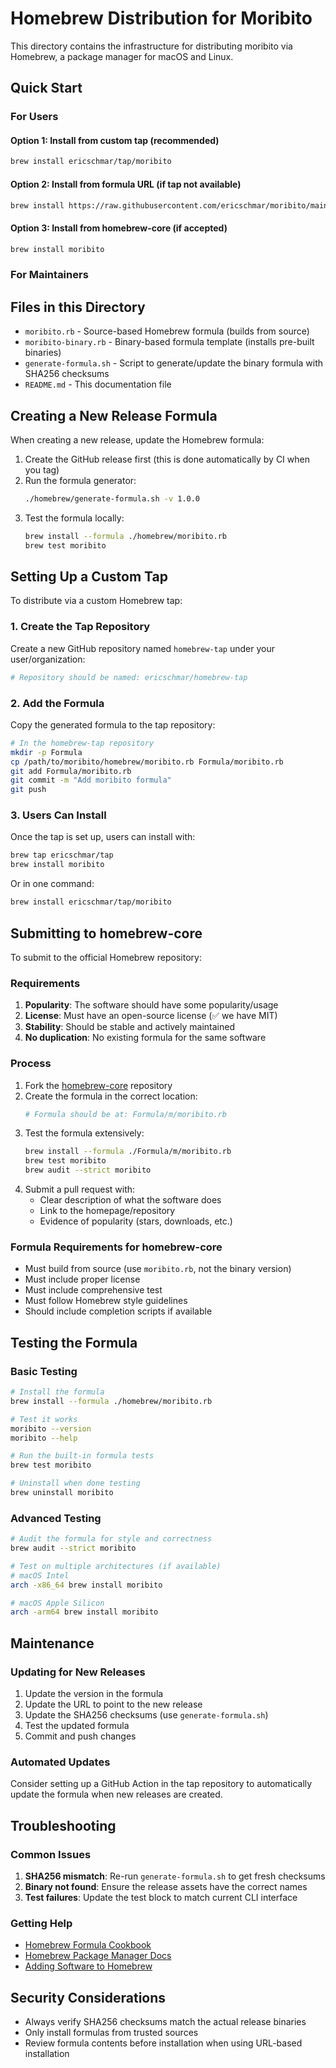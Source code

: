# Homebrew Distribution for Moribito

This directory contains the infrastructure for distributing moribito via Homebrew, a package manager for macOS and Linux.

## Quick Start

### For Users

#### Option 1: Install from custom tap (recommended)
```bash
brew install ericschmar/tap/moribito
```

#### Option 2: Install from formula URL (if tap not available)
```bash
brew install https://raw.githubusercontent.com/ericschmar/moribito/main/homebrew/moribito.rb
```

#### Option 3: Install from homebrew-core (if accepted)
```bash
brew install moribito
```

### For Maintainers

## Files in this Directory

- `moribito.rb` - Source-based Homebrew formula (builds from source)
- `moribito-binary.rb` - Binary-based formula template (installs pre-built binaries)
- `generate-formula.sh` - Script to generate/update the binary formula with SHA256 checksums
- `README.md` - This documentation file

## Creating a New Release Formula

When creating a new release, update the Homebrew formula:

1. Create the GitHub release first (this is done automatically by CI when you tag)
2. Run the formula generator:
   ```bash
   ./homebrew/generate-formula.sh -v 1.0.0
   ```
3. Test the formula locally:
   ```bash
   brew install --formula ./homebrew/moribito.rb
   brew test moribito
   ```

## Setting Up a Custom Tap

To distribute via a custom Homebrew tap:

### 1. Create the Tap Repository

Create a new GitHub repository named `homebrew-tap` under your user/organization:
```bash
# Repository should be named: ericschmar/homebrew-tap
```

### 2. Add the Formula

Copy the generated formula to the tap repository:
```bash
# In the homebrew-tap repository
mkdir -p Formula
cp /path/to/moribito/homebrew/moribito.rb Formula/moribito.rb
git add Formula/moribito.rb
git commit -m "Add moribito formula"
git push
```

### 3. Users Can Install

Once the tap is set up, users can install with:
```bash
brew tap ericschmar/tap
brew install moribito
```

Or in one command:
```bash
brew install ericschmar/tap/moribito
```

## Submitting to homebrew-core

To submit to the official Homebrew repository:

### Requirements

1. **Popularity**: The software should have some popularity/usage
2. **License**: Must have an open-source license (✅ we have MIT)
3. **Stability**: Should be stable and actively maintained
4. **No duplication**: No existing formula for the same software

### Process

1. Fork the [homebrew-core](https://github.com/Homebrew/homebrew-core) repository
2. Create the formula in the correct location:
   ```bash
   # Formula should be at: Formula/m/moribito.rb
   ```
3. Test the formula extensively:
   ```bash
   brew install --formula ./Formula/m/moribito.rb
   brew test moribito
   brew audit --strict moribito
   ```
4. Submit a pull request with:
   - Clear description of what the software does
   - Link to the homepage/repository
   - Evidence of popularity (stars, downloads, etc.)

### Formula Requirements for homebrew-core

- Must build from source (use `moribito.rb`, not the binary version)
- Must include proper license
- Must include comprehensive test
- Must follow Homebrew style guidelines
- Should include completion scripts if available

## Testing the Formula

### Basic Testing
```bash
# Install the formula
brew install --formula ./homebrew/moribito.rb

# Test it works
moribito --version
moribito --help

# Run the built-in formula tests
brew test moribito

# Uninstall when done testing
brew uninstall moribito
```

### Advanced Testing
```bash
# Audit the formula for style and correctness
brew audit --strict moribito

# Test on multiple architectures (if available)
# macOS Intel
arch -x86_64 brew install moribito

# macOS Apple Silicon  
arch -arm64 brew install moribito
```

## Maintenance

### Updating for New Releases

1. Update the version in the formula
2. Update the URL to point to the new release
3. Update the SHA256 checksums (use `generate-formula.sh`)
4. Test the updated formula
5. Commit and push changes

### Automated Updates

Consider setting up a GitHub Action in the tap repository to automatically update the formula when new releases are created.

## Troubleshooting

### Common Issues

1. **SHA256 mismatch**: Re-run `generate-formula.sh` to get fresh checksums
2. **Binary not found**: Ensure the release assets have the correct names
3. **Test failures**: Update the test block to match current CLI interface

### Getting Help

- [Homebrew Formula Cookbook](https://docs.brew.sh/Formula-Cookbook)
- [Homebrew Package Manager Docs](https://docs.brew.sh/)
- [Adding Software to Homebrew](https://docs.brew.sh/Adding-Software-to-Homebrew)

## Security Considerations

- Always verify SHA256 checksums match the actual release binaries
- Only install formulas from trusted sources
- Review formula contents before installation when using URL-based installation